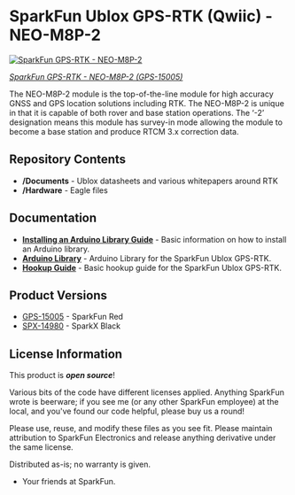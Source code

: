SparkFun Ublox GPS-RTK (Qwiic) - NEO-M8P-2
===========================================================

[![SparkFun GPS-RTK - NEO-M8P-2](https://cdn.sparkfun.com//assets/parts/1/3/3/2/0/15005-SparkFun_GPS-RTK__Qwiic__-_NEO-M8P-2-00.jpg)](https://www.sparkfun.com/products/15005)

[*SparkFun GPS-RTK - NEO-M8P-2 (GPS-15005)*](https://www.sparkfun.com/products/15005)

The NEO-M8P-2 module is the top-of-the-line module for high accuracy GNSS and GPS location solutions including RTK. The NEO-M8P-2 is unique in that it is capable of both rover and base station operations. The ‘-2’ designation means this module has survey-in mode allowing the module to become a base station and produce RTCM 3.x correction data. 

Repository Contents
-------------------

* **/Documents** - Ublox datasheets and various whitepapers around RTK
* **/Hardware** - Eagle files

Documentation
--------------

* **[Installing an Arduino Library Guide](https://learn.sparkfun.com/tutorials/installing-an-arduino-library)** - Basic information on how to install an Arduino library.
* **[Arduino Library](https://github.com/sparkfun/SparkFun_Ublox_Arduino_Library)** - Arduino Library for the SparkFun Ublox GPS-RTK.
* **[Hookup Guide](https://learn.sparkfun.com/tutorials/gps-rtk-hookup-guide)** - Basic hookup guide for the SparkFun Ublox GPS-RTK.

Product Versions
----------------
* [GPS-15005](https://www.sparkfun.com/products/15005) - SparkFun Red
* [SPX-14980](https://www.sparkfun.com/products/14980) - SparkX Black

License Information
-------------------

This product is _**open source**_! 

Various bits of the code have different licenses applied. Anything SparkFun wrote is beerware; if you see me (or any other SparkFun employee) at the local, and you've found our code helpful, please buy us a round!

Please use, reuse, and modify these files as you see fit. Please maintain attribution to SparkFun Electronics and release anything derivative under the same license.

Distributed as-is; no warranty is given.

- Your friends at SparkFun.
